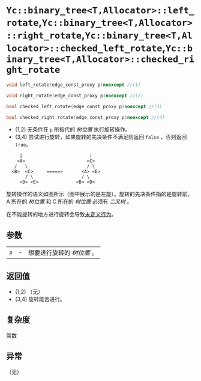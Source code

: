 # `Yc::binary_tree<T,Allocator>::left_rotate`,`Yc::binary_tree<T,Allocator>::right_rotate`,`Yc::binary_tree<T,Allocator>::checked_left_rotate`,`Yc::binary_tree<T,Allocator>::checked_right_rotate`

```C++
void left_rotate(edge_const_proxy p)noexcept //(1)
```

```C++
void right_rotate(edge_const_proxy p)noexcept //(2)
```

```C++
bool checked_left_rotate(edge_const_proxy p)noexcept //(3)
```

```C++
bool checked_right_rotate(edge_const_proxy p)noexcept //(4)
```

- (1,2) 无条件在 `p` 所指代的 _树位置_ 执行旋转操作。
- (3,4) 尝试进行旋转，如果旋转的先决条件不满足则返回 `false` ，否则返回 `true`。

```
     |                         |
    <A>                       <C>
   /   \                      / \
  <B>  <C>     =====>       <A> <E>
       / \                  / \
     <D> <E>              <B> <D>
```

旋转操作的语义如图所示（图中展示的是左旋）。旋转的先决条件指的是旋转前， A 所在的 _树位置_ 和 C 所在的 _树位置_ 必须有 _二叉树_ 。

在不能旋转的地方进行旋转会导致[未定义行为](https://zh.cppreference.com/w/cpp/language/ub)。

## 参数

||||
|-:|-|:-|
|`p`|-|想要进行旋转的 _树位置_ 。|

## 返回值

- (1,2) （无）
- (3,4) 旋转能否进行。

## 复杂度

常数

## 异常

（无）
